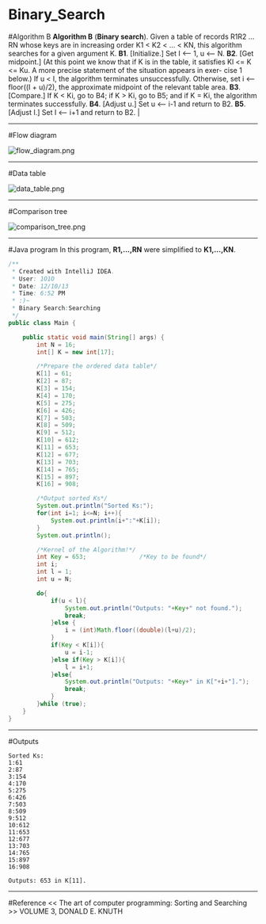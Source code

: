 # Binary_Search

﻿#Algorithm B
**Algorithm B** (**Binary search**). Given a table of records R1R2 ... RN whose 
keys are in increasing order K1 < K2 < ... < KN, this algorithm searches for a 
given argument K. 
**B1**. [Initialize.] Set I <-- 1, u <-- N. 
**B2**. [Get midpoint.] (At this point we know that if K is in the table, it satisfies 
Kl <= K <= Ku. A more precise statement of the situation appears in exer- 
cise 1 below.) If u < I, the algorithm terminates unsuccessfully. Otherwise, 
set i <-- floor((I + u)/2), the approximate midpoint of the relevant table area. 
**B3**. [Compare.] If K < Ki, go to B4; if K > Ki, go to B5; and if K = Ki, the 
algorithm terminates successfully. 
**B4**. [Adjust u.] Set u <-- i-1 and return to B2. 
**B5**. [Adjust I.] Set I <-- i+1 and return to B2. | 

---
#Flow diagram

![flow_diagram.png](flow_diagram.png)

---
#Data table

![data_table.png](data_table.png)

---
#Comparison tree

![comparison_tree.png](comparison_tree.png)

---
#Java program
In this program, **R1,...,RN** were simplified to **K1,...,KN**.

```java
/**
 * Created with IntelliJ IDEA.
 * User: 1O1O
 * Date: 12/10/13
 * Time: 6:52 PM
 * :)~
 * Binary Search:Searching
 */
public class Main {

    public static void main(String[] args) {
        int N = 16;
        int[] K = new int[17];

        /*Prepare the ordered data table*/
        K[1] = 61;
        K[2] = 87;
        K[3] = 154;
        K[4] = 170;
        K[5] = 275;
        K[6] = 426;
        K[7] = 503;
        K[8] = 509;
        K[9] = 512;
        K[10] = 612;
        K[11] = 653;
        K[12] = 677;
        K[13] = 703;
        K[14] = 765;
        K[15] = 897;
        K[16] = 908;

        /*Output sorted Ks*/
        System.out.println("Sorted Ks:");
        for(int i=1; i<=N; i++){
            System.out.println(i+":"+K[i]);
        }
        System.out.println();

        /*Kernel of the Algorithm!*/
        int Key = 653;               /*Key to be found*/
        int i;
        int l = 1;
        int u = N;

        do{
            if(u < l){
                System.out.println("Outputs: "+Key+" not found.");
                break;
            }else {
                i = (int)Math.floor((double)(l+u)/2);
            }
            if(Key < K[i]){
                u = i-1;
            }else if(Key > K[i]){
                l = i+1;
            }else{
                System.out.println("Outputs: "+Key+" in K["+i+"].");
                break;
            }
        }while (true);
    }
}
```


---
#Outputs
```
Sorted Ks:
1:61
2:87
3:154
4:170
5:275
6:426
7:503
8:509
9:512
10:612
11:653
12:677
13:703
14:765
15:897
16:908

Outputs: 653 in K[11].
```

---
#Reference
<< The art of computer programming: Sorting and Searching >> VOLUME 3, DONALD E. KNUTH
